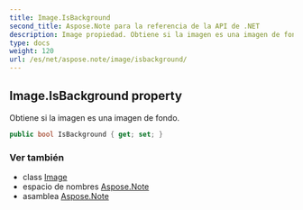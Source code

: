 ```yaml
---
title: Image.IsBackground
second_title: Aspose.Note para la referencia de la API de .NET
description: Image propiedad. Obtiene si la imagen es una imagen de fondo.
type: docs
weight: 120
url: /es/net/aspose.note/image/isbackground/
---
```

## Image.IsBackground property

Obtiene si la imagen es una imagen de fondo.

```csharp
public bool IsBackground { get; set; }
```

### Ver también

* class [Image](../)
* espacio de nombres [Aspose.Note](../../image/)
* asamblea [Aspose.Note](../../../)


